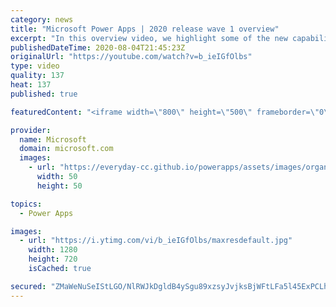 ```yaml
---
category: news
title: "Microsoft Power Apps | 2020 release wave 1 overview"
excerpt: "In this overview video, we highlight some of the new capabilities included in the latest update to Microsoft Power Apps.      Here are the capabilities covered:     UI enhancements       • Save is always visible       • Chart formatting  Grid user experience enhancements       • Conditional search  "
publishedDateTime: 2020-08-04T21:45:23Z
originalUrl: "https://youtube.com/watch?v=b_ieIGfOlbs"
type: video
quality: 137
heat: 137
published: true

featuredContent: "<iframe width=\"800\" height=\"500\" frameborder=\"0\" src=\"https://www.youtube.com/embed/b_ieIGfOlbs\" allow=\"accelerometer; autoplay; encrypted-media; gyroscope; picture-in-picture\" allowfullscreen></iframe>"

provider:
  name: Microsoft
  domain: microsoft.com
  images:
    - url: "https://everyday-cc.github.io/powerapps/assets/images/organizations/microsoft.com-50x50.jpg"
      width: 50
      height: 50

topics:
  - Power Apps

images:
  - url: "https://i.ytimg.com/vi/b_ieIGfOlbs/maxresdefault.jpg"
    width: 1280
    height: 720
    isCached: true

secured: "ZMaWeNuSeIStLGO/NlRWJkDgldB4ySgu89xzsyJvjksBjWFtLFa5l45ExPCLh/drCS/dhJIVF+WFON12XgEttEs1lN0c9+WYNndxbLCHXqXZFtp3pKaN1MQhV6Qfcce1Ljycg3Rfp70Xmm9iZLsC2naTeTr+EnK6uwdBHcTq8vt2lFGN40kEfM8K9gA8QP7RBqsl8iqDkK4x0vYjWcsuCSYHMSkLciDh5YHZYmNfVe8mNYgYj8rVCe2dkCOKU1aBpv5Xh70oTYPtb0Fg0fCqjmclW1g+3JNpIR9FQQUqhTUTgcYJcdFkUSCv7Agqg/7OelPAiAxw3o7B9mXJdMCFcYQRWrtV6WNU2O/uwN/JIUtgKPflf+BJq+xlfes858Ok0JDt2J6XUIlO3P2gcxXBn2ZS1YeSpYsIzJu+BOMR77CUAKh98pF9Rivw7XXHPKui;OcFnG8rTTlYt8v8MtLy5tg=="
---
```


